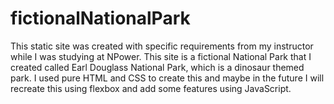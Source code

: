 # fictionalNationalPark
This static site was created with specific requirements from my instructor while I was studying at NPower. This site is a fictional National Park that I created called Earl Douglass National Park, which is a dinosaur themed park. I used pure HTML and CSS to create this and maybe in the future I will recreate this using flexbox and add some features using JavaScript.
